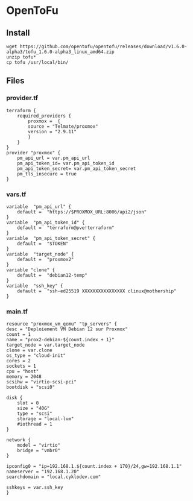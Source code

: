 # OpenToFu
## Install
    wget https://github.com/opentofu/opentofu/releases/download/v1.6.0-alpha3/tofu_1.6.0-alpha3_linux_amd64.zip
    unzip tofu*
    cp tofu /usr/local/bin/

## Files 
### provider.tf
    terraform {
        required_providers {
            proxmox =  {
            source = "Telmate/proxmox"
            version = "2.9.11"
            }
        }
    }
    provider "proxmox" {
        pm_api_url = var.pm_api_url
        pm_api_token_id= var.pm_api_token_id
        pm_api_token_secret= var.pm_api_token_secret
        pm_tls_insecure = true
    }

### vars.tf
    variable  "pm_api_url" {
        default =  "https://$PROXMOX_URL:8006/api2/json"
    }
    variable  "pm_api_token_id" {
        default =  "terraform@pve!terraform"
    }
    variable  "pm_api_token_secret" {
        default =  "$TOKEN"
    }
    variable  "target_node" {
        default =  "proxmox2"
    }
    variable "clone" {
        default =  "debian12-temp"
    }
    variable  "ssh_key" {
        default =  "ssh-ed25519 XXXXXXXXXXXXXXXX clinux@mothership"
    }

### main.tf
    resource "proxmox_vm_qemu" "tp_servers" {
    desc = "Deploiement VM Debian 12 sur Proxmox"
    count = 1
    name = "prox2-debian-${count.index + 1}"
    target_node = var.target_node
    clone = var.clone
    os_type = "cloud-init"
    cores = 2
    sockets = 1
    cpu = "host"
    memory = 2048
    scsihw = "virtio-scsi-pci"
    bootdisk = "scsi0"

    disk {
        slot = 0
        size = "40G"
        type = "scsi"
        storage = "local-lvm"
        #iothread = 1
    }

    network {
        model = "virtio"
        bridge = "vmbr0"
    }

    ipconfig0 = "ip=192.168.1.${count.index + 170}/24,gw=192.168.1.1"
    nameserver = "192.168.1.20"
    searchdomain = "local.cyklodev.com"

    sshkeys = var.ssh_key
    }